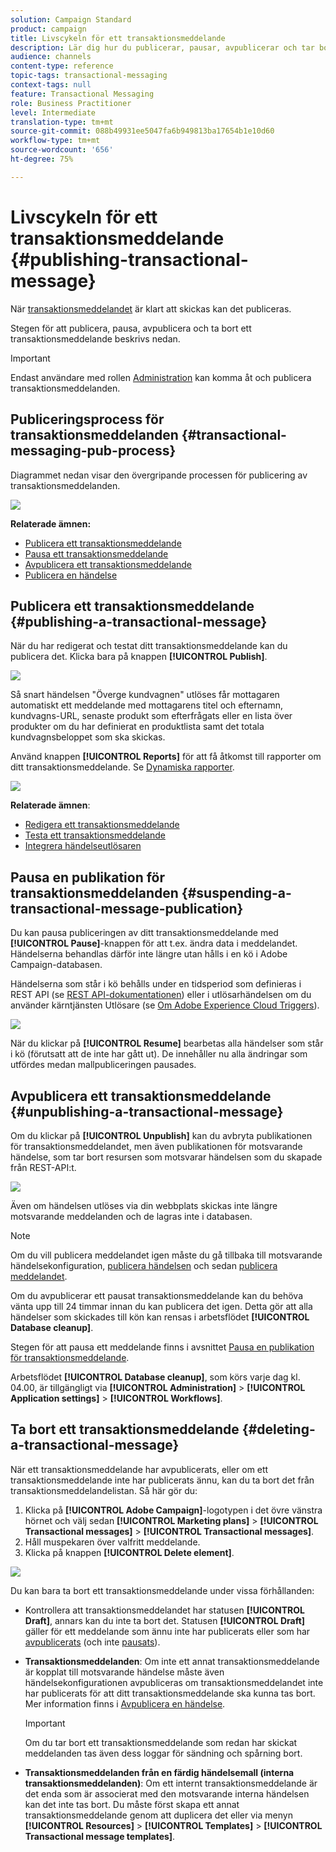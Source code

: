 ```yaml
---
solution: Campaign Standard
product: campaign
title: Livscykeln för ett transaktionsmeddelande
description: Lär dig hur du publicerar, pausar, avpublicerar och tar bort ett transaktionsmeddelande.
audience: channels
content-type: reference
topic-tags: transactional-messaging
context-tags: null
feature: Transactional Messaging
role: Business Practitioner
level: Intermediate
translation-type: tm+mt
source-git-commit: 088b49931ee5047fa6b949813ba17654b1e10d60
workflow-type: tm+mt
source-wordcount: '656'
ht-degree: 75%

---
```



# Livscykeln för ett transaktionsmeddelande {#publishing-transactional-message}

När [transaktionsmeddelandet](../../channels/using/editing-transactional-message.md) är klart att skickas kan det publiceras.

Stegen för att publicera, pausa, avpublicera och ta bort ett transaktionsmeddelande beskrivs nedan.

>[!IMPORTANT]
>
>Endast användare med rollen [Administration](../../administration/using/users-management.md#functional-administrators) kan komma åt och publicera transaktionsmeddelanden.

## Publiceringsprocess för transaktionsmeddelanden {#transactional-messaging-pub-process}

Diagrammet nedan visar den övergripande processen för publicering av transaktionsmeddelanden.

![](assets/message-center_pub-process.png)

**Relaterade ämnen:**
* [Publicera ett transaktionsmeddelande](#publishing-a-transactional-message)
* [Pausa ett transaktionsmeddelande](#suspending-a-transactional-message-publication)
* [Avpublicera ett transaktionsmeddelande](#unpublishing-a-transactional-message)
* [Publicera en händelse](../../channels/using/publishing-transactional-event.md)

<!--## Testing a transactional message {#testing-a-transactional-message}

You first need to create a specific test profile that will allow you to properly check the transactional message.

### Defining a specific test profile {#defining-specific-test-profile}

Define a test profile that will be linked to your event, which will allow you to preview your message and send a relevant proof.

1. From the transactional message dashboard, click the **[!UICONTROL Create test profile]** button.

   ![](assets/message-center_test-profile.png)

1. Specify the information to send in JSON format in the **[!UICONTROL Event data used for personalization]** section. This is the content that will be used when previewing the message and when the test profile receives the proof.

   ![](assets/message-center_event-data.png)

   >[!NOTE]
   >
   >You can also enter the information relating to the profile table. See [Enriching the event](../../channels/using/configuring-transactional-event.md#enriching-the-transactional-message-content) and [Personalizing a transactional message](../../channels/using/editing-transactional-message.md#personalizing-a-transactional-message).

1. Once created, the test profile will be pre-specified in the transactional message. Click the **[!UICONTROL Test profiles]** block of the message to check the target of your proof.

   ![](assets/message-center_5.png)

You can also create a new test profile or use one that already exists in the **[!UICONTROL Test profiles]** menu. To do this:

1. Click the **[!UICONTROL Adobe Campaign]** logo, in the top left corner, then select **[!UICONTROL Profiles & audiences]** > **[!UICONTROL Test profiles]**.
1. In the **[!UICONTROL Event]** section, select the event that you have just created. In this example, select "Cart abandonment (EVTcartAbandonment)".
1. Specify the information to send in JSON format in the **[!UICONTROL Event data]** text box.

   ![](assets/message-center_3.png)

1. Save your changes.
1. Access the message that you created and select the updated test profile.

**Related topics:**

* [Managing test profiles](../../audiences/using/managing-test-profiles.md)
* [Creating audiences](../../audiences/using/creating-audiences.md)

### Sending the proof {#sending-proof}

Once you have created one or more specific test profiles and saved your transactional message, you can send a proof to test it.

![](assets/message-center_10.png)

The steps for sending a proof are detailed in the [Sending proofs](../../sending/using/sending-proofs.md) section.-->

## Publicera ett transaktionsmeddelande {#publishing-a-transactional-message}

När du har redigerat och testat ditt transaktionsmeddelande kan du publicera det. Klicka bara på knappen **[!UICONTROL Publish]**.

![](assets/message-center_12.png)

Så snart händelsen &quot;Överge kundvagnen&quot; utlöses får mottagaren automatiskt ett meddelande med mottagarens titel och efternamn, kundvagns-URL, senaste produkt som efterfrågats eller en lista över produkter om du har definierat en produktlista samt det totala kundvagnsbeloppet som ska skickas.

Använd knappen **[!UICONTROL Reports]** för att få åtkomst till rapporter om ditt transaktionsmeddelande. Se [Dynamiska rapporter](../../reporting/using/about-dynamic-reports.md).

![](assets/message-center_13.png)

**Relaterade ämnen**:
* [Redigera ett transaktionsmeddelande](../../channels/using/editing-transactional-message.md)
* [Testa ett transaktionsmeddelande](../../channels/using/testing-transactional-message.md)
* [Integrera händelseutlösaren](../../channels/using/getting-started-with-transactional-msg.md#integrate-event-trigger)

## Pausa en publikation för transaktionsmeddelanden {#suspending-a-transactional-message-publication}

Du kan pausa publiceringen av ditt transaktionsmeddelande med **[!UICONTROL Pause]**-knappen för att t.ex. ändra data i meddelandet. Händelserna behandlas därför inte längre utan hålls i en kö i Adobe Campaign-databasen.

Händelserna som står i kö behålls under en tidsperiod som definieras i REST API (se [REST API-dokumentationen](../../api/using/managing-transactional-messages.md)) eller i utlösarhändelsen om du använder kärntjänsten Utlösare (se [Om Adobe Experience Cloud Triggers](../../integrating/using/about-adobe-experience-cloud-triggers.md)).

![](assets/message-center_pause.png)

När du klickar på **[!UICONTROL Resume]** bearbetas alla händelser som står i kö (förutsatt att de inte har gått ut). De innehåller nu alla ändringar som utfördes medan mallpubliceringen pausades.

## Avpublicera ett transaktionsmeddelande {#unpublishing-a-transactional-message}

Om du klickar på **[!UICONTROL Unpublish]** kan du avbryta publikationen för transaktionsmeddelandet, men även publikationen för motsvarande händelse, som tar bort resursen som motsvarar händelsen som du skapade från REST-API:t.

![](assets/message-center_unpublish-template.png)

Även om händelsen utlöses via din webbplats skickas inte längre motsvarande meddelanden och de lagras inte i databasen.

>[!NOTE]
>
>Om du vill publicera meddelandet igen måste du gå tillbaka till motsvarande händelsekonfiguration, [publicera händelsen](../../channels/using/publishing-transactional-event.md) och sedan [publicera meddelandet](#publishing-a-transactional-message).

Om du avpublicerar ett pausat transaktionsmeddelande kan du behöva vänta upp till 24 timmar innan du kan publicera det igen. Detta gör att alla händelser som skickades till kön kan rensas i arbetsflödet **[!UICONTROL Database cleanup]**.

Stegen för att pausa ett meddelande finns i avsnittet [Pausa en publikation för transaktionsmeddelande](#suspending-a-transactional-message-publication).

Arbetsflödet **[!UICONTROL Database cleanup]**, som körs varje dag kl. 04.00, är tillgängligt via **[!UICONTROL Administration]** > **[!UICONTROL Application settings]** > **[!UICONTROL Workflows]**.

## Ta bort ett transaktionsmeddelande {#deleting-a-transactional-message}

När ett transaktionsmeddelande har avpublicerats, eller om ett transaktionsmeddelande inte har publicerats ännu, kan du ta bort det från transaktionsmeddelandelistan. Så här gör du:

1. Klicka på **[!UICONTROL Adobe Campaign]**-logotypen i det övre vänstra hörnet och välj sedan **[!UICONTROL Marketing plans]** > **[!UICONTROL Transactional messages]** > **[!UICONTROL Transactional messages]**.
1. Håll muspekaren över valfritt meddelande.
1. Klicka på knappen **[!UICONTROL Delete element]**.

![](assets/message-center_delete-template.png)

Du kan bara ta bort ett transaktionsmeddelande under vissa förhållanden:

* Kontrollera att transaktionsmeddelandet har statusen **[!UICONTROL Draft]**, annars kan du inte ta bort det. Statusen **[!UICONTROL Draft]** gäller för ett meddelande som ännu inte har publicerats eller som har [avpublicerats](#unpublishing-a-transactional-message) (och inte [pausats](#suspending-a-transactional-message-publication)).

* **Transaktionsmeddelanden**: Om inte ett annat transaktionsmeddelande är kopplat till motsvarande händelse måste även händelsekonfigurationen avpubliceras om transaktionsmeddelandet inte har publicerats för att ditt transaktionsmeddelande ska kunna tas bort. Mer information finns i [Avpublicera en händelse](../../channels/using/publishing-transactional-event.md#unpublishing-an-event).

   >[!IMPORTANT]
   >
   >Om du tar bort ett transaktionsmeddelande som redan har skickat meddelanden tas även dess loggar för sändning och spårning bort.

* **Transaktionsmeddelanden från en färdig händelsemall (interna transaktionsmeddelanden)**: Om ett internt transaktionsmeddelande är det enda som är associerat med den motsvarande interna händelsen kan det inte tas bort. Du måste först skapa ett annat transaktionsmeddelande genom att duplicera det eller via menyn **[!UICONTROL Resources]** > **[!UICONTROL Templates]** > **[!UICONTROL Transactional message templates]**.

<!--## Monitoring transactional message delivery {#monitoring-transactional-message-delivery}

Once the message is published and your site integration is done, you can monitor the delivery.

To monitor transactional messaging, you need to access **execution deliveries**. An execution delivery is a non-actionable and non-functional technical message created once a month for each transactional message, and each time a transactional message is edited and published again.

1. To view the message delivery log, click the icon at the bottom right of the **[!UICONTROL Deployment]** block.

   ![](assets/message-center_access_logs.png)

1. Click the **[!UICONTROL Execution list]** tab.

   ![](assets/message-center_execution_tab.png)

1. Select the execution delivery of your choice.

   ![](assets/message-center_execution_delivery.png)

1. Click again the icon at the bottom right of the **[!UICONTROL Deployment]** block.

   ![](assets/message-center_execution_access_logs.png)

   For each execution delivery, you can consult the delivery logs as you would do for a standard delivery. For more on accessing and using the logs, see [Monitoring a delivery](../../sending/using/monitoring-a-delivery.md).

**Related topics**:
* [Publishing a transactional message](#publishing-a-transactional-message)
* [Integrate the event triggering](../../channels/using/getting-started-with-transactional-msg.md#integrate-event-trigger)

### Profile-based transactional message specificities {#profile-transactional-message-monitoring}

For profile-based transactional messages, you can monitor the following profile information.

Select the **[!UICONTROL Sending logs]** tab. In the **[!UICONTROL Status]** column, **[!UICONTROL Sent]** indicates that a profile has opted in.

![](assets/message-center_marketing_sending_logs.png)

Select the **[!UICONTROL Exclusions logs]** tab to view recipients who have been excluded from the message target, such as addresses on denylist.

![](assets/message-center_marketing_exclusion_logs.png)

For any profile that has opted out, the **[!UICONTROL Address on denylist]** typology rule excluded the corresponding recipient.

This rule is part of a specific typology that applies to all transactional messages based on the **[!UICONTROL Profile]** table.

![](assets/message-center_marketing_typology.png)

**Related topics**:

* [About typologies and typology rules](../../sending/using/about-typology-rules.md)
* [Monitoring a delivery](../../sending/using/monitoring-a-delivery.md)

## Transactional message retry process {#transactional-message-retry-process}

A temporarily undelivered transactional message is subject to automatic retries that are performed until the delivery expires. For more on the delivery duration, see [Validity period parameters](../../administration/using/configuring-email-channel.md#validity-period-parameters).

When a transactional message fails to be sent, there are two retry systems:

* At the transactional messaging level, a transactional message can fail before the event is assigned to an execution delivery, meaning between the event reception and the delivery preparation. See [Event processing retry process](#event-processing-retry-process).
* At the sending process level, once the event has been assigned to an execution delivery, the transactional message can fail due to a temporary error. See [Message sending retry process](#message-sending-retry-process).

The definition of **execution delivery** can be found in the [Monitoring transactional message delivery](#monitoring-transactional-message-delivery) section.

### Event processing retry process {#event-processing-retry-process}

When an event is triggered, it is assigned to an execution delivery.

If the event cannot be assigned to an execution delivery, the event processing is postponed. Retries are then performed until it is assigned to a new execution delivery.

>[!NOTE]
>
>A postponed event does not appear in the transactional message sending logs, because it is not assigned to an execution delivery yet.

For example, the event could not be assigned to an execution delivery because its content was not correct, there was an issue with access rights or branding, an error was detected on applying typology rules, etc. In this case, you can pause the message, edit it to fix the problem and publish it again. The retry system will then assign it to a new execution delivery.

### Message sending retry process {#message-sending-retry-process}

Once the event has been assigned to an execution delivery, the transactional message can fail due to a temporary error, if the recipient's mailbox is full for example. For more on this, see [Retries after a delivery temporary failure](../../sending/using/understanding-delivery-failures.md#retries-after-a-delivery-temporary-failure).

>[!NOTE]
>
>When an event is assigned to an execution delivery, it appears in the sending logs of this execution delivery, and only at this time. The failed deliveries are displayed in the **[!UICONTROL Execution list]** tab of the transactional message sending logs.

### Retry process limitations {#limitations}

**Sending logs update**

In the retry process, the sending logs of the new execution delivery are not immediately updated (the update is performed through a scheduled workflow). It means that the message could be in **[!UICONTROL Pending]** status even if the transactional event has been processed by the new execution delivery.

**Failed execution delivery**

You cannot stop an execution delivery. However, if the current execution delivery fails, a new one is created as soon as a new event is received, and all new events are processed by this new execution delivery. No new events are processed by the failed execution delivery.

If some events already assigned to an execution delivery have been postponed as part of the retry process and if that execution delivery fails, the retry system does not assign the postponed events to the new execution delivery, which means that these events are lost. Check the [delivery logs](#monitoring-transactional-message-delivery) to see the recipients that may have been impacted.-->
